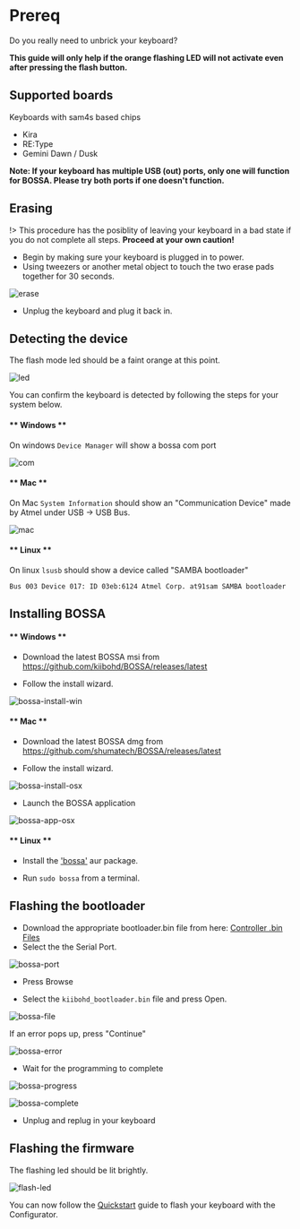 # Prereq

Do you really need to unbrick your keyboard?

**This guide will only help if the orange flashing LED will not activate even after pressing the flash button.**

## Supported boards

Keyboards with sam4s based chips

- Kira
- RE:Type
- Gemini Dawn / Dusk

**Note: If your keyboard has multiple USB (out) ports, only one will function for BOSSA. Please try both ports if one doesn't function.**


## Erasing

!> This procedure has the posiblity of leaving your keyboard in a bad state if you do not complete all steps.
**Proceed at your own caution!**

 - Begin by making sure your keyboard is plugged in to power.
 - Using tweezers or another metal object to touch the two erase pads together for 30 seconds.

![erase](images/erase.png)

 - Unplug the keyboard and plug it back in.

## Detecting the device

The flash mode led should be a faint orange at this point.

![led](images/erase-led.jpg)

You can confirm the keyboard is detected by following the steps for your system below.

<!-- tabs:start -->

#### ** Windows **

On windows `Device Manager` will show a bossa com port

![com](images/bossa-com.png)

#### ** Mac **

On Mac `System Information` should show an "Communication Device" made by Atmel under USB -> USB Bus.

![mac](images/bossa-osx.png)

#### ** Linux **

On linux `lsusb` should show a device called "SAMBA bootloader"

`Bus 003 Device 017: ID 03eb:6124 Atmel Corp. at91sam SAMBA bootloader`

<!-- tabs:end -->

## Installing BOSSA

<!-- tabs:start -->

#### ** Windows **

 - Download the latest BOSSA msi from https://github.com/kiibohd/BOSSA/releases/latest

 - Follow the install wizard.

![bossa-install-win](images/bossa-install.png)

#### ** Mac **

 - Download the latest BOSSA dmg from https://github.com/shumatech/BOSSA/releases/latest

 - Follow the install wizard.

![bossa-install-osx](images/bossa-install-osx.png)

 - Launch the BOSSA application

![bossa-app-osx](images/bossa-app.png)


#### ** Linux **

 - Install the ['bossa'](https://aur.archlinux.org/packages/bossa/) aur package.

 - Run `sudo bossa` from a terminal.

<!-- tabs:end -->

## Flashing the bootloader
 - Download the appropriate bootloader.bin file from here:
 [Controller .bin Files](https://github.com/kiibohd/controller/releases)
 - Select the the Serial Port.

![bossa-port](images/bossa-port.png)

 - Press Browse

 - Select the `kiibohd_bootloader.bin` file and press Open.

![bossa-file](images/bossa-file.png)

If an error pops up, press "Continue"

![bossa-error](images/bossa-error.png)

 - Wait for the programming to complete

![bossa-progress](images/bossa-progress.png)

![bossa-complete](images/bossa-complete.png)

 - Unplug and replug in your keyboard

## Flashing the firmware

The flashing led should be lit brightly.

![flash-led](images/flash-led.jpg)

You can now follow the [Quickstart](Quickstart.md) guide to flash your keyboard with the Configurator.
